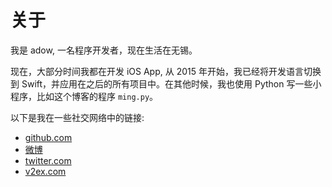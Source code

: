 # 关于

我是 adow,  一名程序开发者，现在生活在无锡。

现在，大部分时间我都在开发 iOS App, 从 2015 年开始，我已经将开发语言切换到 Swift，并应用在之后的所有项目中。在其他时候，我也使用 Python 写一些小程序，比如这个博客的程序 `ming.py`。

以下是我在一些社交网络中的链接:

* [github.com][1]
* [微博][2]
* [twitter.com][3]
* [v2ex.com][4]



[1]:	https://github.com/adow
[2]:	https://weibo.com/adow
[3]:	https://twitter.com/reynoldqin
[4]:	https://v2ex.com/member/adow